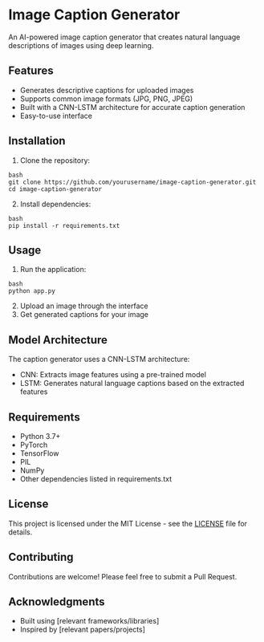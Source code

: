 # Image Caption Generator

An AI-powered image caption generator that creates natural language descriptions of images using deep learning.

## Features

- Generates descriptive captions for uploaded images
- Supports common image formats (JPG, PNG, JPEG)
- Built with a CNN-LSTM architecture for accurate caption generation
- Easy-to-use interface

## Installation
1. Clone the repository:
```
bash
git clone https://github.com/yourusername/image-caption-generator.git
cd image-caption-generator
```
2. Install dependencies:
```
bash
pip install -r requirements.txt
```
## Usage

1. Run the application:
```
bash
python app.py
```
2. Upload an image through the interface
3. Get generated captions for your image

## Model Architecture

The caption generator uses a CNN-LSTM architecture:
- CNN: Extracts image features using a pre-trained model
- LSTM: Generates natural language captions based on the extracted features

## Requirements

- Python 3.7+
- PyTorch
- TensorFlow
- PIL
- NumPy
- Other dependencies listed in requirements.txt

## License

This project is licensed under the MIT License - see the [LICENSE](LICENSE) file for details.

## Contributing

Contributions are welcome! Please feel free to submit a Pull Request.

## Acknowledgments

- Built using [relevant frameworks/libraries]
- Inspired by [relevant papers/projects]
